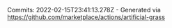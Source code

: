 Commits: 2022-02-15T23:41:13.278Z - Generated via https://github.com/marketplace/actions/artificial-grass
<br>
